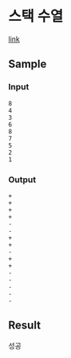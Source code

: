 # 스택 수열

[link](https://www.acmicpc.net/problem/1874)

## Sample

### Input
```
8
4
3
6
8
7
5
2
1
```
### Output
```
+
+
+
+
-
-
+
+
-
+
+
-
-
-
-
-
```

## Result
성공
